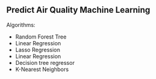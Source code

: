 ## Predict Air Quality Machine Learning

Algorithms:
<ul>
  <li>Random Forest Tree</li>
  <li>Linear Regression</li>
  <li>Lasso Regression</li>
  <li>Linear Regression</li>
  <li>Decision tree regressor</li>
  <li>K-Nearest Neighbors</li>
</ul> 
